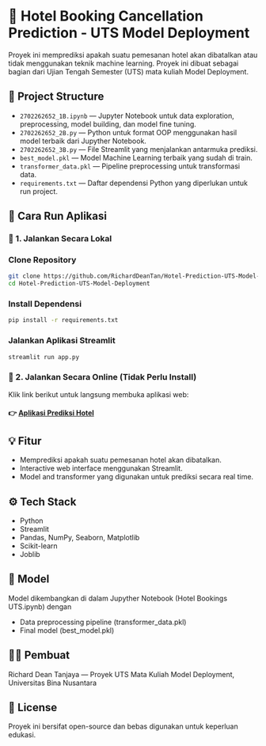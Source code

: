 # 🏨 Hotel Booking Cancellation Prediction - UTS Model Deployment

Proyek ini memprediksi apakah suatu pemesanan hotel akan dibatalkan atau tidak menggunakan teknik machine learning. Proyek ini dibuat sebagai bagian dari Ujian Tengah Semester (UTS) mata kuliah Model Deployment.

## 📂 Project Structure

- `2702262652_1B.ipynb` — Jupyter Notebook untuk data exploration, preprocessing, model building, dan model fine tuning.
- `2702262652_2B.py` — Python untuk format OOP menggunakan hasil model terbaik dari Jupyther Notebook.
- `2702262652_3B.py` — File Streamlit yang menjalankan antarmuka prediksi.
- `best_model.pkl` — Model Machine Learning terbaik yang sudah di train.
- `transformer_data.pkl` — Pipeline preprocessing untuk transformasi data.
- `requirements.txt` — Daftar dependensi Python yang diperlukan untuk run project.

## 🚀 Cara Run Aplikasi

### 🔹 1. Jalankan Secara Lokal
### Clone Repository
```bash
git clone https://github.com/RichardDeanTan/Hotel-Prediction-UTS-Model-Deployment.git
cd Hotel-Prediction-UTS-Model-Deployment
```
### Install Dependensi
```bash
pip install -r requirements.txt
```
### Jalankan Aplikasi Streamlit
```bash
streamlit run app.py
```

### 🔹 2. Jalankan Secara Online (Tidak Perlu Install)
Klik link berikut untuk langsung membuka aplikasi web:
#### 👉 [Aplikasi Prediksi Hotel](https://hotel-prediction-uts-model-deployment-2702262652.streamlit.app/)

## 💡 Fitur
- Memprediksi apakah suatu pemesanan hotel akan dibatalkan.
- Interactive web interface menggunakan Streamlit.
- Model and transformer yang digunakan untuk prediksi secara real time.

## ⚙️ Tech Stack
- Python
- Streamlit
- Pandas, NumPy, Seaborn, Matplotlib
- Scikit-learn
- Joblib

## 🧠 Model
Model dikembangkan di dalam Jupyther Notebook (Hotel Bookings UTS.ipynb) dengan
- Data preprocessing pipeline (transformer_data.pkl)
- Final model (best_model.pkl)

## 👨‍💻 Pembuat
Richard Dean Tanjaya — Proyek UTS Mata Kuliah Model Deployment, Universitas Bina Nusantara

## 📝 License
Proyek ini bersifat open-source dan bebas digunakan untuk keperluan edukasi.
